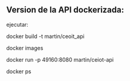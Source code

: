 ## Version de la API dockerizada:

<p>ejecutar:</p>
  <p>docker build -t martin/ceoit_api</p>
  <p>docker images</p>
  <p>docker run -p 49160:8080 martin/ceiot-api</p>
  <p>docker ps</p> 
  
